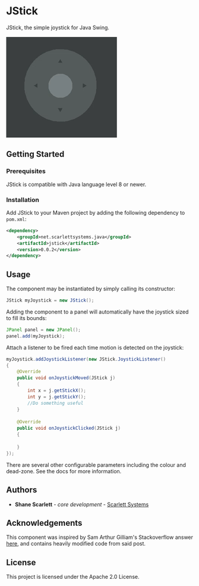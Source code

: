 # JStick

JStick, the simple joystick for Java Swing.<br><br>
<img src="https://raw.githubusercontent.com/shanescarlett/JStick/master/jstick_demo.gif" />

## Getting Started
### Prerequisites
JStick is compatible with Java language level 8 or newer.
### Installation
Add JStick to your Maven project by adding the following dependency to ```pom.xml```:
```xml
<dependency>
    <groupId>net.scarlettsystems.java</groupId>
    <artifactId>jstick</artifactId>
    <version>0.0.2</version>
</dependency>
```

## Usage
The component may be instantiated by simply calling its constructor:
```java
JStick myJoystick = new JStick();
```
Adding the component to a panel will automatically have the joystick sized to fill its bounds:
```java
JPanel panel = new JPanel();
panel.add(myJoystick);
```
Attach a listener to be fired each time motion is detected on the joystick:
```java
myJoystick.addJoystickListener(new JStick.JoystickListener()
{
    @Override
    public void onJoystickMoved(JStick j)
    {
        int x = j.getStickX();
        int y = j.getStickY();
        //Do something useful
    }

    @Override
    public void onJoystickClicked(JStick j)
    {

    }
});
```
There are several other configurable parameters including the colour and dead-zone. See the docs for more information.

## Authors

* **Shane Scarlett** - *core development* - [Scarlett Systems](https://scarlettsystems.net)

## Acknowledgements
This component was inspired by Sam Arthur Gilliam's Stackoverflow answer [here](https://stackoverflow.com/questions/16439621/java-on-screen-virtual-joystick-control), and contains heavily modified code from said post.


## License

This project is licensed under the Apache 2.0 License.
